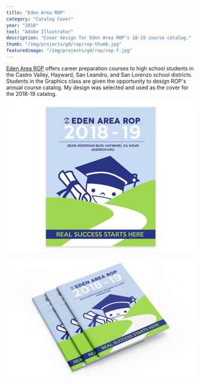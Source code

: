 ```yaml
---
title: "Eden Area ROP"
category: "Catalog Cover"
year: "2018"
tool: "Adobe Illustrator"
description: "Cover design for Eden Area ROP's 18-19 course catalog."
thumb: "/img/projects/gd/rop/rop-thumb.jpg"
featuredimage: "/img/projects/gd/rop/rop-f.jpg"
---
```


[Eden Area ROP](https://www.edenrop.org/) offers career preparation courses to high school students in the Castro Valley, Hayward, San Leandro, and San Lorenzo school districts. Students in the Graphics class are given the opportunity to design ROP's annual course catalog. My design was selected and used as the cover for the 2018-19 catalog.

![FIXME](/img/projects/gd/rop/rop-1.jpg)

![FIXME](/img/projects/gd/rop/rop-2.jpg)
